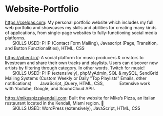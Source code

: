 # Website-Portfolio
https://cselgas.com: My personal portfolio website which includes my full web portfolio and showcases my skills and abilities for creating many kinds of applications, from single-page websites to fully-functioning social media platforms.  
&nbsp;&nbsp;&nbsp;&nbsp;&nbsp;&nbsp;SKILLS USED: PHP (Contact Form Mailing), Javascript (Page, Transition, and Button Functionalities), HTML, CSS


https://vibent.io/: A social platform for music producers & creators to livestream and share their own tracks and playlists. Users can discover new artists by filtering through category. In other words, Twitch for music!  
&nbsp;&nbsp;&nbsp;&nbsp;&nbsp;&nbsp;SKILLS USED: PHP (extensively), phpMyAdmin, SQL & mySQL, SendGrid Mailing Systems (Custom Weekly or Daily "Top Playlists" Emails, other notifications)
&nbsp;&nbsp;&nbsp;&nbsp;&nbsp;&nbsp;JavaScript, jQuery, HTML, CSS,
&nbsp;&nbsp;&nbsp;&nbsp;&nbsp;&nbsp;&nbsp;&nbsp;&nbsp;&nbsp;&nbsp;&nbsp;Extensive work with Youtube, Google, and SoundCloud APIs
   
   
https://mikespizzakendall.com: Built the website for Mike’s Pizza, an Italian restaurant located in the Kendall, Miami region. 🍕  
&nbsp;&nbsp;&nbsp;&nbsp;&nbsp;&nbsp;SKILLS USED:  WordPress (extensively), JavaScript, HTML, CSS
